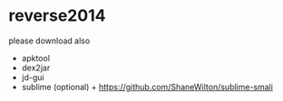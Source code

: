 reverse2014
===========

please download also   
 - apktool  
 - dex2jar  
 - jd-gui  
 - sublime (optional) + https://github.com/ShaneWilton/sublime-smali
